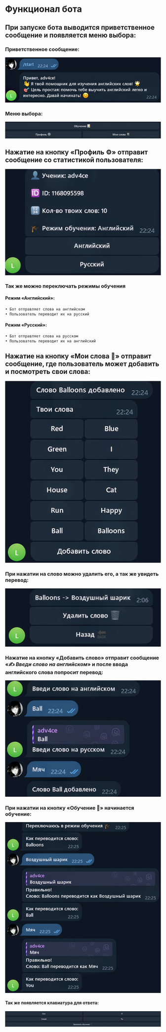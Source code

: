 
# Функционал бота

## При запуске бота выводится приветственное сообщение и появляется меню выбора:
### Приветственное сообщение:
![start](https://github.com/adv4ce/EngMentorBot/blob/main/src/bot_functional/hello_message.jpeg)
### Меню выбора:
![menu](https://github.com/adv4ce/EngMentorBot/blob/main/src/bot_functional/menu.jpeg)

## Нажатие на кнопку «Профиль ⚙️» отправит сообщение со статистикой пользователя:
![profile](https://github.com/adv4ce/EngMentorBot/blob/main/src/bot_functional/profile.jpeg)
### Так же можно переключать режимы обучения
#### Режим «Английский»:
    • Бот отправляет слова на английском
    • Пользователь переводит их на русский

#### Режим «Русский»:
    • Бот отправляет слова на русском
    • Пользователь переводит их на английский

## Нажатие на кнопку «Мои слова 📓» отправит сообщение, где пользователь может добавить и посмотреть свои слова:
![words_menu](https://github.com/adv4ce/EngMentorBot/blob/main/src/bot_functional/my_words.jpeg?raw=true)

### При нажатии на слово можно удалить его, а так же увидеть перевод:
![word](https://github.com/adv4ce/EngMentorBot/blob/main/src/bot_functional/word_menu.jpeg)

### Нажатие на кнопку «Добавить слово» отправит сообщение «✍️ *Введи слово на английском*» и после ввода английского слова попросит перевод:
![add_word](https://github.com/adv4ce/EngMentorBot/blob/main/src/bot_functional/add_word.jpeg)

### При нажатии на кнопку «Обучение 📝» начинается обучение:
![add_word](https://github.com/adv4ce/EngMentorBot/blob/main/src/bot_functional/learning.jpeg)
#### Так же появляется клавиатура для ответа:
![add_word](https://github.com/adv4ce/EngMentorBot/blob/main/src/bot_functional/learning_menu.jpeg)
